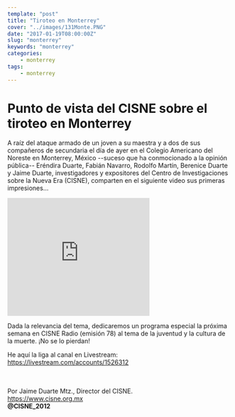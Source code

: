 ```yaml
---
template: "post"
title: "Tiroteo en Monterrey"
cover: "../images/131Monte.PNG"
date: "2017-01-19T08:00:00Z"
slug: "monterrey"
keywords: "monterrey"
categories: 
    - monterrey
tags: 
    - monterrey
---
```


# Punto de vista del CISNE sobre el tiroteo en Monterrey
A raíz del ataque armado de un joven a su maestra y a dos de sus compañeros de secundaria el día de ayer en el Colegio Americano del Noreste en Monterrey, México --suceso que ha conmocionado a la opinión pública-- Eréndira Duarte, Fabián Navarro, Rodolfo Martín, Berenice Duarte y Jaime Duarte, investigadores y expositores del Centro de Investigaciones sobre la Nueva Era (CISNE), comparten en el siguiente video sus primeras impresiones...

<iframe width="320" height="266" src="https://www.youtube.com/embed/cP3qjPdd3sQ" title="YouTube video player" frameborder="0" allow="accelerometer; autoplay; clipboard-write; encrypted-media; gyroscope; picture-in-picture" allowfullscreen></iframe>


Dada la relevancia del tema, dedicaremos un programa especial la próxima semana en CISNE Radio (emisión 78) al tema de la juventud y la cultura de la muerte. ¡No se lo pierdan!

He aquí la liga al canal en Livestream: https://livestream.com/accounts/1526312

<br/><br/>
Por Jaime Duarte Mtz., Director del CISNE.  
<https://www.cisne.org.mx>  
**@CISNE_2012**
